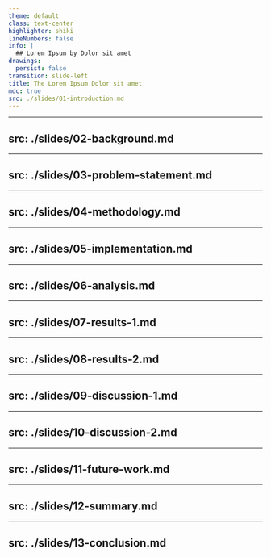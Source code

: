 ```yaml
---
theme: default
class: text-center
highlighter: shiki
lineNumbers: false
info: |
  ## Lorem Ipsum by Dolor sit amet
drawings:
  persist: false
transition: slide-left
title: The Lorem Ipsum Dolor sit amet
mdc: true
src: ./slides/01-introduction.md
---
```



---
src: ./slides/02-background.md
---

---
src: ./slides/03-problem-statement.md
---

---
src: ./slides/04-methodology.md
---

---
src: ./slides/05-implementation.md
---

---
src: ./slides/06-analysis.md
---

---
src: ./slides/07-results-1.md
---

---
src: ./slides/08-results-2.md
---

---
src: ./slides/09-discussion-1.md
---

---
src: ./slides/10-discussion-2.md
---

---
src: ./slides/11-future-work.md
---

---
src: ./slides/12-summary.md
---

---
src: ./slides/13-conclusion.md
---

